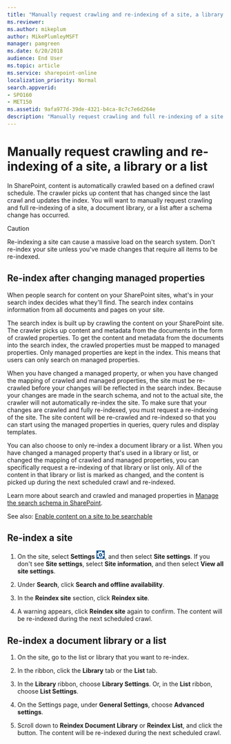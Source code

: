 ```yaml
---
title: "Manually request crawling and re-indexing of a site, a library or a list"
ms.reviewer: 
ms.author: mikeplum
author: MikePlumleyMSFT
manager: pamgreen
ms.date: 6/20/2018
audience: End User
ms.topic: article
ms.service: sharepoint-online
localization_priority: Normal
search.appverid:
- SPO160
- MET150
ms.assetid: 9afa977d-39de-4321-b4ca-8c7c7e6d264e
description: "Manually request crawling and full re-indexing of a site by clicking the Reindex site button. All of the site content is marked as changed and will be picked up during the next crawl and re-indexed."
---
```


# Manually request crawling and re-indexing of a site, a library or a list

In SharePoint, content is automatically crawled based on a defined crawl schedule. The crawler picks up content that has changed since the last crawl and updates the index. You will want to manually request crawling and full re-indexing of a site, a document library, or a list after a schema change has occurred. 

> [!CAUTION]
>  Re-indexing a site can cause a massive load on the search system. Don't re-index your site unless you've made changes that require all items to be re-indexed. 

## Re-index after changing managed properties
<a name="__top"> </a>

When people search for content on your SharePoint sites, what's in your search index decides what they'll find. The search index contains information from all documents and pages on your site. 
  
The search index is built up by crawling the content on your SharePoint site. The crawler picks up content and metadata from the documents in the form of crawled properties. To get the content and metadata from the documents into the search index, the crawled properties must be mapped to managed properties. Only managed properties are kept in the index. This means that users can only search on managed properties.
  
When you have changed a managed property, or when you have changed the mapping of crawled and managed properties, the site must be re-crawled before your changes will be reflected in the search index. Because your changes are made in the search schema, and not to the actual site, the crawler will not automatically re-index the site. To make sure that your changes are crawled and fully re-indexed, you must request a re-indexing of the site. The site content will be re-crawled and re-indexed so that you can start using the managed properties in queries, query rules and display templates.
  
You can also choose to only re-index a document library or a list. When you have changed a managed property that's used in a library or list, or changed the mapping of crawled and managed properties, you can specifically request a re-indexing of that library or list only. All of the content in that library or list is marked as changed, and the content is picked up during the next scheduled crawl and re-indexed.
  
Learn more about search and crawled and managed properties in [Manage the search schema in SharePoint](manage-search-schema.md).
  
See also: [Enable content on a site to be searchable](make-site-content-searchable.md)
  
## Re-index a site
<a name="__top"> </a>
  
1. On the site, select **Settings** ![Settings icon.](media/a47a06c3-83fb-46b2-9c52-d1bad63e3e60.png), and then select **Site settings**. If you don't see **Site settings**, select **Site information**, and then select **View all site settings**. 
    
2. Under **Search**, click **Search and offline availability**.
    
3. In the **Reindex site** section, click **Reindex site**. 
    
4. A warning appears, click **Reindex site** again to confirm. The content will be re-indexed during the next scheduled crawl. 
    
## Re-index a document library or a list
<a name="__top"> </a>

1. On the site, go to the list or library that you want to re-index. 
    
2. In the ribbon, click the **Library** tab or the **List** tab. 
    
3. In the **Library** ribbon, choose **Library Settings**. Or, in the **List** ribbon, choose **List Settings**.
  
1. On the Settings page, under **General Settings**, choose **Advanced settings**.
    
2. Scroll down to **Reindex Document Library** or **Reindex List**, and click the button. The content will be re-indexed during the next scheduled crawl.
    

  

